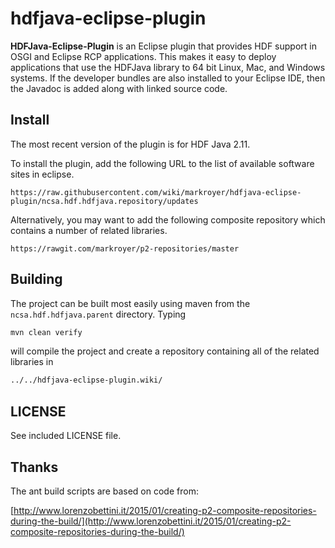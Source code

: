 # hdfjava-eclipse-plugin

**HDFJava-Eclipse-Plugin** is an Eclipse plugin that provides HDF
support in OSGI and Eclipse RCP applications.  This makes it easy to
deploy applications that use the HDFJava library to 64 bit Linux, Mac,
and Windows systems.  If the developer bundles are also installed to
your Eclipse IDE, then the Javadoc is added along with linked source
code.

## Install

The most recent version of the plugin is for HDF Java 2.11.

To install the plugin, add the following URL to the list of available
software sites in eclipse.

```
https://raw.githubusercontent.com/wiki/markroyer/hdfjava-eclipse-plugin/ncsa.hdf.hdfjava.repository/updates
```

Alternatively, you may want to add the following composite repository
which contains a number of related libraries.


```
https://rawgit.com/markroyer/p2-repositories/master
```

## Building

The project can be built most easily using maven from the
`ncsa.hdf.hdfjava.parent` directory. Typing

```bash
mvn clean verify
```

will compile the project and create a repository containing all of the
related libraries in

```bash
../../hdfjava-eclipse-plugin.wiki/
```

## LICENSE

See included LICENSE file.

## Thanks

The ant build scripts are based on code from:

[http://www.lorenzobettini.it/2015/01/creating-p2-composite-repositories-during-the-build/](http://www.lorenzobettini.it/2015/01/creating-p2-composite-repositories-during-the-build/)


<!--  LocalWords:  hdfjava HDF OSGI RCP mvn HDFJava
 -->
